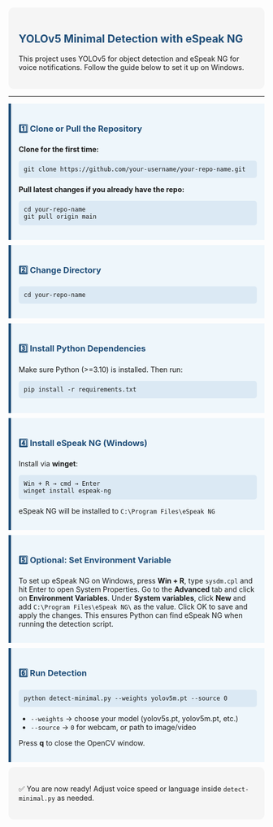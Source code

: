 <div style="background-color:#f5f5f5; padding:20px; border-radius:10px;">

<h2 style="color:#1f4e79;">YOLOv5 Minimal Detection with eSpeak NG</h2>

<p>This project uses YOLOv5 for object detection and eSpeak NG for voice notifications. Follow the guide below to set it up on Windows.</p>

</div>

---

<div style="background-color:#eef6fb; padding:15px; border-left:5px solid #1f4e79; margin-bottom:10px;">

<h3 style="color:#1f4e79;">1️⃣ Clone or Pull the Repository</h3>

<p><strong>Clone for the first time:</strong></p>
<pre style="background-color:#dbe9f4; padding:10px; border-radius:5px;"><code>git clone https://github.com/your-username/your-repo-name.git</code></pre>

<p><strong>Pull latest changes if you already have the repo:</strong></p>
<pre style="background-color:#dbe9f4; padding:10px; border-radius:5px;"><code>cd your-repo-name
git pull origin main</code></pre>

</div>

<div style="background-color:#eef6fb; padding:15px; border-left:5px solid #1f4e79; margin-bottom:10px;">

<h3 style="color:#1f4e79;">2️⃣ Change Directory</h3>

<pre style="background-color:#dbe9f4; padding:10px; border-radius:5px;"><code>cd your-repo-name</code></pre>

</div>

<div style="background-color:#eef6fb; padding:15px; border-left:5px solid #1f4e79; margin-bottom:10px;">

<h3 style="color:#1f4e79;">3️⃣ Install Python Dependencies</h3>

<p>Make sure Python (>=3.10) is installed. Then run:</p>
<pre style="background-color:#dbe9f4; padding:10px; border-radius:5px;"><code>pip install -r requirements.txt</code></pre>

</div>

<div style="background-color:#eef6fb; padding:15px; border-left:5px solid #1f4e79; margin-bottom:10px;">

<h3 style="color:#1f4e79;">4️⃣ Install eSpeak NG (Windows)</h3>

<p>Install via <strong>winget</strong>:</p>
<pre style="background-color:#dbe9f4; padding:10px; border-radius:5px;"><code>Win + R → cmd → Enter
winget install espeak-ng</code></pre>

<p>eSpeak NG will be installed to <code>C:\Program Files\eSpeak NG</code></p>

</div>

<div style="background-color:#eef6fb; padding:15px; border-left:5px solid #1f4e79; margin-bottom:10px;">

<h3 style="color:#1f4e79;">5️⃣ Optional: Set Environment Variable</h3>

<p>To set up eSpeak NG on Windows, press <strong>Win + R</strong>, type <code>sysdm.cpl</code> and hit Enter to open System Properties. Go to the <strong>Advanced</strong> tab and click on <strong>Environment Variables</strong>. Under <strong>System variables</strong>, click <strong>New</strong> and add <code>C:\Program Files\eSpeak NG\</code> as the value. Click OK to save and apply the changes. This ensures Python can find eSpeak NG when running the detection script.</p>


</div>

<div style="background-color:#eef6fb; padding:15px; border-left:5px solid #1f4e79; margin-bottom:10px;">

<h3 style="color:#1f4e79;">6️⃣ Run Detection</h3>

<pre style="background-color:#dbe9f4; padding:10px; border-radius:5px;"><code>python detect-minimal.py --weights yolov5m.pt --source 0</code></pre>

<ul>
<li><code>--weights</code> → choose your model (yolov5s.pt, yolov5m.pt, etc.)</li>
<li><code>--source</code> → <code>0</code> for webcam, or path to image/video</li>
</ul>

<p>Press <strong>q</strong> to close the OpenCV window.</p>

</div>

<div style="background-color:#f5f5f5; padding:20px; border-radius:10px; margin-top:10px;">

<p>✅ You are now ready! Adjust voice speed or language inside <code>detect-minimal.py</code> as needed.</p>

</div>
